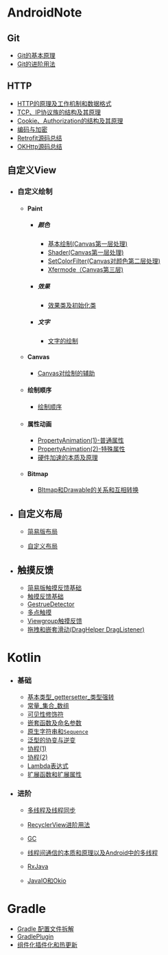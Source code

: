 # AndroidNote

## Git

* [Git的基本原理](Git/Git的基本原理.md)
* [Git的进阶用法](Git/Git的进阶用法.md)

## HTTP

 * [HTTP的原理及工作机制和数据格式](网络/HTTP.md)
 * [TCP、IP协议族的结构及其原理](网络/TCP、IP协议族.md)
 * [Cookie、Authorization的结构及其原理](网络/cookie、Authorization.md)
 * [编码与加密](网络/编码与加密.md)
 * [Retrofit源码总结](网络/Retrofit源码总结.md)
 * [OKHttp源码总结](网络/OKHttp源码总结.md)

 ## 自定义View

- ### 自定义绘制

  - #### Paint

    - ##### 颜色

      - [基本绘制(Canvas第一层处理)](自定义View/基本绘制(Canvas第一层处理).md)
      - [Shader(Canvas第一层处理)](自定义View/shader(Canvas第一层处理).md)
      - [SetColorFilter(Canvas对颜色第二层处理)](自定义View/setColorFilter(Canvas对颜色第二层处理).md)
      - [Xfermode（Canvas第三层)](自定义View/Xfermode(Canvas第三层).md)

    - ##### 效果

      - [效果类及初始化类](自定义View/效果类及初始化类.md)

    - ##### 文字

      - [文字的绘制](自定义View/文字的绘制.md)

  - #### Canvas

    - [Canvas对绘制的辅助](自定义View/Canvas对绘制的辅助.md)

  - #### 绘制顺序

    - [绘制顺序](自定义View/绘制顺序.md)

  - #### 属性动画

    - [PropertyAnimation(1)-普通属性](自定义View/PropertyAnimation(1).md)
    - [PropertyAnimation(2)-特殊属性](自定义View/PropertyAnimation(2).md)
    - [硬件加速的本质及原理](自定义View/硬件加速.md)

  - #### Bitmap

    - [BItmap和Drawable的关系和互相转换](自定义View/BItmap和Drawable的关系.md)

- ## 自定义布局

  - [简易版布局](自定义View/简易版布局.md)

  - [自定义布局](自定义View/自定义布局.md)

- ## 触摸反馈

  - [简易版触摸反馈基础](自定义View/简易版触摸反馈基础.md)
  - [触摸反馈基础](自定义View/触摸反馈基础.md)
  - [GestrueDetector](自定义View/GestrueDetector.md)
  - [多点触摸](自定义View/多点触摸.md)
  - [Viewgroup触摸反馈](自定义View/viewgroup触摸反馈.md)
  - [拖拽和嵌套滑动(DragHelper DragListener)](自定义View/拖拽和嵌套滑动.md)

# Kotlin

- ### 基础

  - [基本类型_gettersetter_类型强转](Kotlin/基本类型_gettersetter_类型强转.md)
  - [常量_集合_数组](Kotlin/常量_集合_数组.md)
  - [可见性修饰符](Kotlin/可见性修饰符.md)
  - [嵌套函数及命名参数](Kotlin/嵌套函数及命名参数.md)
  - [原生字符串和`Sequence`](Kotlin/原生字符串和`Sequence`.md)
  - [泛型的协变与逆变](Kotlin/泛型.md)
  - [协程(1)](Kotlin/协程(1).md)
  - [协程(2)](Kotlin/协程(2).md)
  - [Lambda表达式](Kotlin/Lambda表达式.md)
  - [扩展函数和扩展属性](Kotlin/扩展函数和扩展属性.md)

- ### 进阶

  - [多线程及线程同步](Kotlin/多线程及线程同步.md)

   - [RecyclerView进阶用法](Kotlin/RecyclerView进阶用法.md)

   - [GC](Kotlin/GC.md)

   - [线程间通信的本质和原理以及Android中的多线程](Kotlin/线程间通信的本质和原理以及Android中的多线程.md)

   - [RxJava](Kotlin/RxJava.md)

   - [JavaIO和Okio](Kotlin/JavaIO和Okio.md)

# Gradle

- [Gradle 配置⽂件拆解](Gradle/Gradle配置⽂件拆解.md)
- [GradlePlugin](Gradle/GradlePlugin.md)
- [组件化插件化和热更新](Gradle/组件化插件化和热更新.md)
